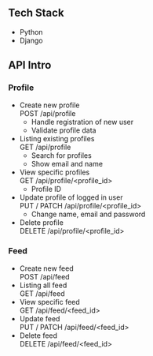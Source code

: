 ## Tech Stack
- Python
- Django

## API Intro
### Profile
- Create new profile  
POST /api/profile 
    - Handle registration of new user
    - Validate profile data
- Listing existing profiles  
GET /api/profile 
    - Search for profiles 
    - Show email and name
- View specific profiles  
GET /api/profile/<profile_id>
    - Profile ID
- Update profile of logged in user  
PUT / PATCH /api/profile/<profile_id>
    - Change name, email and password
- Delete profile  
DELETE /api/profile/<profile_id>

### Feed 
- Create new feed  
  POST /api/feed
- Listing all feed  
  GET /api/feed
- View specific feed  
  GET /api/feed/<feed_id>
- Update feed  
  PUT / PATCH /api/feed/<feed_id>
- Delete feed  
  DELETE /api/feed/<feed_id>
